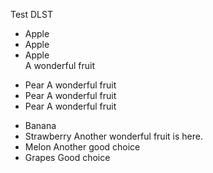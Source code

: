 Test DLST

+ Apple   
+ Apple   
+ Apple   
  A wonderful fruit

* Pear    A wonderful fruit
* Pear    A wonderful fruit
* Pear    A wonderful fruit

+ Banana 
+ Strawberry 
  Another 
  wonderful fruit is here.
+ Melon 
  Another good choice
+ Grapes 
  Good choice

